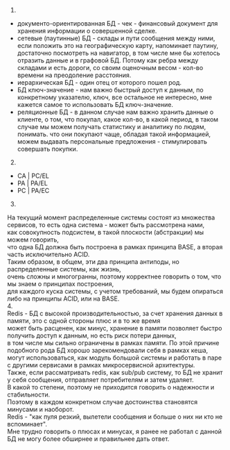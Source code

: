 1.
- документо-ориентированная БД - чек - финансовый документ для хранения информации о совершенной сделке.
- сетевые (паутинные) БД - склады и пути сообщения между ними, если положить это на географическую карту, 
напоминает паутину, достаточно посмотреть на навигатор, в том числе мне бы хотелось отразить данные и в графовой БД.
Потому как ребра между складами и есть дороги, со своим оценочным весом - кол-во времени на преодоление расстояния.
- иерархическая БД - один отец от которого пошел род.
- БД ключ-значение - нам важно быстрый доступ к данным, по конкретному указателю, ключ, все остальное не интересно,
 мне кажется самое то использовать БД ключ-значение.
- реляционные БД - в данном случае нам важно хранить данные о клиенте, о том, что покупал, какое кол-во,
 в какой период, в таком случае мы можем получать статистику и аналитику по людям, понимать.
 что они покупают чаще, обладая такой информацией, можем выдавать персональные предложения - стимулировать совершать покупки.
2.
- CA | PC/EL
- PA | PA/EL
- PC | PA/EC
3.
  На текущий момент распределенные системы состоят из множества сервисов, то есть одна система - может быть рассмотрена нами,  
  как совокупность подсистем, в такой плоскости (абстракции) мы можем говорить,   
  что одна БД должна быть построена в рамках принципа BASE, а вторая часть исключительно ACID.  
  Таким образом, в общем, эти два принципа антиподы, но распределенные системы, как жизнь,  
  очень сложны и многогранны, поэтому корректнее говорить о том, что мы знаем о принципах построения,  
  для каждого куска системы, с учетом требований, мы будем опираться либо на принципы ACID, или на BASE.  
  4.  
  Redis - БД с высокой производительностью, за счет хранения данных в памяти, это с одной стороны плюс и в то же время  
  может быть расценен, как минус, хранение в памяти позволяет быстро получить доступ к данным, но есть риск потери данных,  
  в том числе мы сильно ограничены в рамках памяти. По этой причине подобного рода БД хорошо зарекомендовали себя в рамках кеша,  
  могут использоваться, как модуль большой системы и работать в паре с другими сервисами в рамках микросервисной архитектуры.  
  Также, если рассматривать redis, как sub/pub систему, то БД не хранит у себя сообщения, отправляет потребителям и затем удаляет.  
  В какой то степени, поэтому не приходится говорить о надежности и стабильности.  
  Поэтому в каждом конкретном случае достоинства становятся минусами и наоборот.  
  Redis - "как пуля резкий, вылетели сообщения и больше о них ни кто не вспоминает".  
   Мне трудно говорить о плюсах и минусах, я ранее не работал с данной БД не могу более обширнее и правильнее дать ответ.
